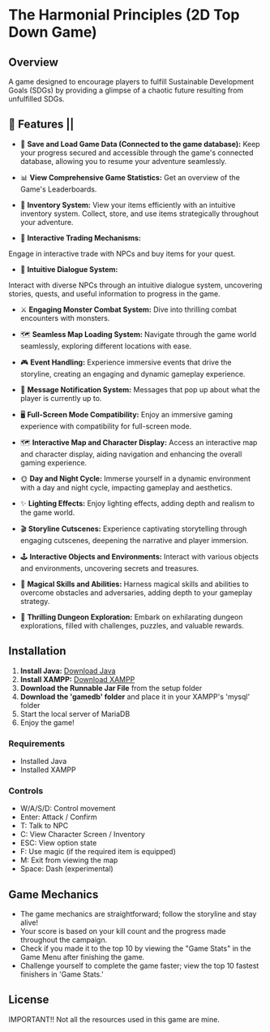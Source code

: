 # The Harmonial Principles (2D Top Down Game)

## Overview
A game designed to encourage players to fulfill Sustainable Development Goals (SDGs) by providing a glimpse of a chaotic future resulting from unfulfilled SDGs.

## 🎯 Features  \|\|

- 📁 **Save and Load Game Data (Connected to the game database):**
Keep your progress secured and accessible through the game's connected database, allowing you to resume your adventure seamlessly.

- 📊 **View Comprehensive Game Statistics:**
Get an overview of the Game's Leaderboards.

- 🎒 **Inventory System:**
View your items efficiently with an intuitive inventory system. Collect, store, and use items strategically throughout your adventure.

- 💱 **Interactive Trading Mechanisms:**


Engage in interactive trade with NPCs and buy items for your quest.



- 💬 **Intuitive Dialogue System:**


Interact with diverse NPCs through an intuitive dialogue system, uncovering stories, quests, and useful information to progress in the game.



- ⚔️ **Engaging Monster Combat System:** Dive into thrilling combat encounters with monsters.



- 🗺️ **Seamless Map Loading System:** Navigate through the game world seamlessly, exploring different locations with ease.



- 🎮 **Event Handling:** Experience immersive events that drive the storyline, creating an engaging and dynamic gameplay experience.



- 🔔 **Message Notification System:** Messages that pop up about what the player is currently up to.



- 🖥️ **Full-Screen Mode Compatibility:** Enjoy an immersive gaming experience with compatibility for full-screen mode.



- 🗺️ **Interactive Map and Character Display:** Access an interactive map and character display, aiding navigation and enhancing the overall gaming experience.



- 🌞 **Day and Night Cycle:** Immerse yourself in a dynamic environment with a day and night cycle, impacting gameplay and aesthetics.



- ✨ **Lighting Effects:** Enjoy lighting effects, adding depth and realism to the game world.



- 🎬 **Storyline Cutscenes:** Experience captivating storytelling through engaging cutscenes, deepening the narrative and player immersion.



- 🕹️ **Interactive Objects and Environments:** Interact with various objects and environments, uncovering secrets and treasures.



- 🧙 **Magical Skills and Abilities:** Harness magical skills and abilities to overcome obstacles and adversaries, adding depth to your gameplay strategy.



- 🏰 **Thrilling Dungeon Exploration:** Embark on exhilarating dungeon explorations, filled with challenges, puzzles, and valuable rewards.



## Installation
1. **Install Java:** [Download Java](https://www.jetbrains.com/webstorm/download/)
2. **Install XAMPP:** [Download XAMPP](https://www.apachefriends.org/download.html)
3. **Download the Runnable Jar File** from the setup folder
4. **Download the 'gamedb' folder** and place it in your XAMPP's 'mysql' folder
5. Start the local server of MariaDB
6. Enjoy the game!

### Requirements
- Installed Java
- Installed XAMPP

### Controls
- W/A/S/D: Control movement
- Enter: Attack / Confirm
- T: Talk to NPC
- C: View Character Screen / Inventory
- ESC: View option state
- F: Use magic (if the required item is equipped)
- M: Exit from viewing the map
- Space: Dash (experimental)

## Game Mechanics
- The game mechanics are straightforward; follow the storyline and stay alive!
- Your score is based on your kill count and the progress made throughout the campaign.
- Check if you made it to the top 10 by viewing the "Game Stats" in the Game Menu after finishing the game.
- Challenge yourself to complete the game faster; view the top 10 fastest finishers in 'Game Stats.'

## License
IMPORTANT!! Not all the resources used in this game are mine.

